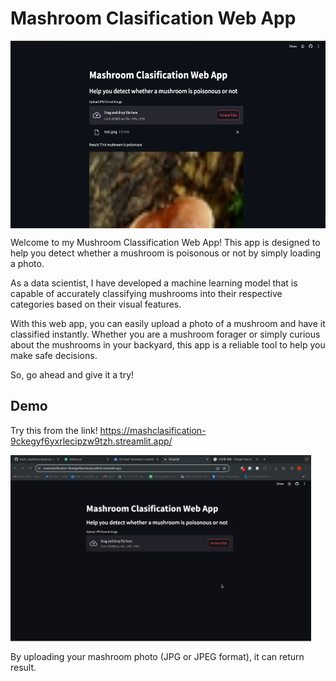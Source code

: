 
# Mashroom Clasification Web App
<img align="center" height="300" src="Screenshot 2024-03-15 at 10.26.02 PM.png"  />


Welcome to my Mushroom Classification Web App!
This app is designed to help you detect whether a mushroom is poisonous or not by simply loading a photo. 

As a data scientist, I have developed a machine learning model that is capable of accurately classifying mushrooms into their respective categories based on their visual features. 

With this web app, you can easily upload a photo of a mushroom and have it classified instantly. Whether you are a mushroom forager or simply curious about the mushrooms in your backyard, this app is a reliable tool to help you make safe decisions. 

So, go ahead and give it a try!
## Demo
Try this from the link!
https://mashclasification-9ckegyf6yxrlecipzw9tzh.streamlit.app/

<img align="center" height="300" src="Screen Recording 2024-03-15 at 10.15.10 PM.gif"  />

By uploading your mashroom photo (JPG or JPEG format), it can return result.
